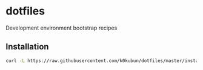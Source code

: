 # dotfiles

Development environment bootstrap recipes

## Installation

```bash
curl -L https://raw.githubusercontent.com/k0kubun/dotfiles/master/install.sh | bash
```
